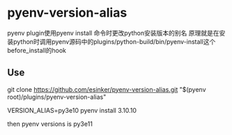 # pyenv-version-alias
pyenv plugin使用pyenv install 命令时更改python安装版本的别名
原理就是在安装python时调用pyenv源码中的plugins/python-build/bin/pyenv-install这个before_install的hook

## Use
  git clone https://github.com/esinker/pyenv-version-alias.git "$(pyenv root)/plugins/pyenv-version-alias"

  VERSION_ALIAS=py3e10 pyenv install 3.10.10

  then pyenv versions is py3e11
